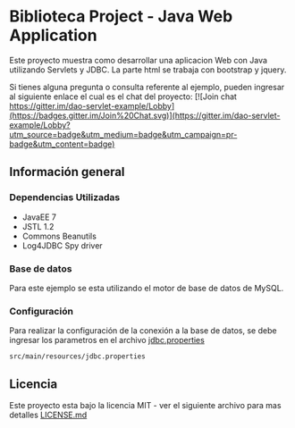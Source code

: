 # Biblioteca Project - Java Web Application

Este proyecto muestra como desarrollar una aplicacion Web con Java utilizando Servlets y JDBC.
La parte html se trabaja con bootstrap y jquery.

Si tienes alguna pregunta o consulta referente al ejemplo,
pueden ingresar al siguiente enlace el cual es el chat del proyecto:
[![Join chat https://gitter.im/dao-servlet-example/Lobby](https://badges.gitter.im/Join%20Chat.svg)](https://gitter.im/dao-servlet-example/Lobby?utm_source=badge&utm_medium=badge&utm_campaign=pr-badge&utm_content=badge)


## Información general

### Dependencias Utilizadas

* JavaEE 7
* JSTL 1.2
* Commons Beanutils
* Log4JDBC Spy driver

### Base de datos

Para este ejemplo se esta utilizando el motor de base de datos de MySQL.

### Configuración

Para realizar la configuración de la conexión a la base de datos, se debe ingresar los parametros en el archivo [jdbc.properties](src/main/resources/jdbc.properties)

```
src/main/resources/jdbc.properties
```

## Licencia

Este proyecto esta bajo la licencia MIT - ver el siguiente archivo para mas detalles [LICENSE.md](LICENSE)
